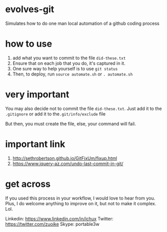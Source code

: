 # evolves-git
Simulates how to do one man local automation of a github coding process

# how to use
1. add what you want to commit to the file `did-these.txt`
2. Ensure that on each job that you do, it's captured in it.
3. One sure way to help yourself is to use `git status`
4. Then, to deploy, run `source automate.sh` or `. automate.sh`

# very important
You may also decide not to commit the file `did-these.txt`.
Just add it to the `.gitignore` or add it to the`.git/info/exclude` file

But then, you must create the file, else, your command will fail.

# important link
1. http://sethrobertson.github.io/GitFixUm/fixup.html
2. https://www.jquery-az.com/undo-last-commit-in-git/

# get across
If you used this process in your workflow, I would love to hear from you.
Plus, I do welcome anything to improve on it, but not to make it complex. Lol.

Linkedin: https://www.linkedin.com/in/ichux
Twitter: https://twitter.com/zuoike
Skype: portable3w

